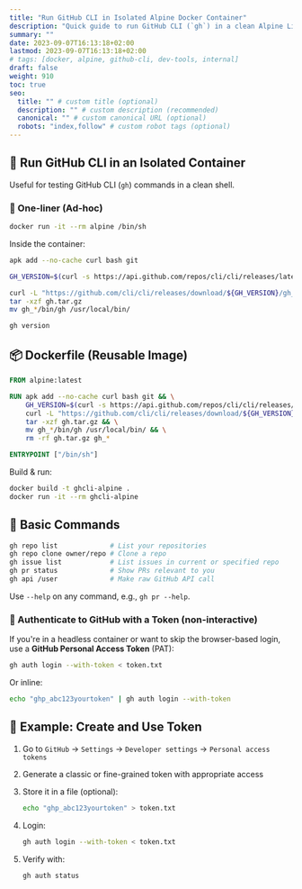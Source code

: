 ```yaml
---
title: "Run GitHub CLI in Isolated Alpine Docker Container"
description: "Quick guide to run GitHub CLI (`gh`) in a clean Alpine Linux Docker container without affecting your local machine."
summary: ""
date: 2023-09-07T16:13:18+02:00
lastmod: 2023-09-07T16:13:18+02:00
# tags: [docker, alpine, github-cli, dev-tools, internal]
draft: false
weight: 910
toc: true
seo:
  title: "" # custom title (optional)
  description: "" # custom description (recommended)
  canonical: "" # custom canonical URL (optional)
  robots: "index,follow" # custom robot tags (optional)
---
```


## 🚀 Run GitHub CLI in an Isolated Container

Useful for testing GitHub CLI (`gh`) commands in a clean shell.

### 🧪 One-liner (Ad-hoc)

```bash
docker run -it --rm alpine /bin/sh
```

Inside the container:

```bash
apk add --no-cache curl bash git

GH_VERSION=$(curl -s https://api.github.com/repos/cli/cli/releases/latest | grep '"tag_name":' | cut -d'"' -f4)

curl -L "https://github.com/cli/cli/releases/download/${GH_VERSION}/gh_${GH_VERSION#v}_linux_amd64.tar.gz" -o gh.tar.gz
tar -xzf gh.tar.gz
mv gh_*/bin/gh /usr/local/bin/

gh version
```

## 📦 Dockerfile (Reusable Image)

```dockerfile
FROM alpine:latest

RUN apk add --no-cache curl bash git && \
    GH_VERSION=$(curl -s https://api.github.com/repos/cli/cli/releases/latest | grep '"tag_name":' | cut -d'"' -f4) && \
    curl -L "https://github.com/cli/cli/releases/download/${GH_VERSION}/gh_${GH_VERSION#v}_linux_amd64.tar.gz" -o gh.tar.gz && \
    tar -xzf gh.tar.gz && \
    mv gh_*/bin/gh /usr/local/bin/ && \
    rm -rf gh.tar.gz gh_*

ENTRYPOINT ["/bin/sh"]
```

Build & run:

```bash
docker build -t ghcli-alpine .
docker run -it --rm ghcli-alpine
```

## 🧰 Basic Commands

```bash
gh repo list             # List your repositories
gh repo clone owner/repo # Clone a repo
gh issue list            # List issues in current or specified repo
gh pr status             # Show PRs relevant to you
gh api /user             # Make raw GitHub API call
```

Use `--help` on any command, e.g., `gh pr --help`.

### 🔐 Authenticate to GitHub with a Token (non-interactive)

If you're in a headless container or want to skip the browser-based login, use a **GitHub Personal Access Token** (PAT):

```bash
gh auth login --with-token < token.txt
```

Or inline:

```bash
echo "ghp_abc123yourtoken" | gh auth login --with-token
```

## 🔐 Example: Create and Use Token

1. Go to `GitHub` → `Settings` → `Developer settings` → `Personal access tokens`

1. Generate a classic or fine-grained token with appropriate access

1. Store it in a file (optional):

    ```bash
    echo "ghp_abc123yourtoken" > token.txt
    ```

1. Login:

    ```bash
    gh auth login --with-token < token.txt
    ```

1. Verify with:

    ```bash
    gh auth status
    ```
